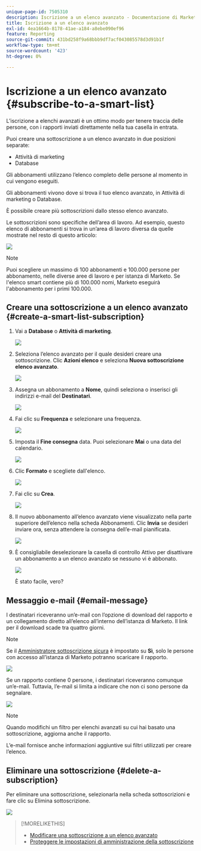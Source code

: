 ```yaml
---
unique-page-id: 7505310
description: Iscrizione a un elenco avanzato - Documentazione di Marketo - Documentazione del prodotto
title: Iscrizione a un elenco avanzato
exl-id: 4ea1664b-8178-41ae-a184-a8ebe090ef96
feature: Reporting
source-git-commit: 431bd258f9a68bbb9df7acf043085578d3d91b1f
workflow-type: tm+mt
source-wordcount: '423'
ht-degree: 0%

---
```


# Iscrizione a un elenco avanzato {#subscribe-to-a-smart-list}

L’iscrizione a elenchi avanzati è un ottimo modo per tenere traccia delle persone, con i rapporti inviati direttamente nella tua casella in entrata.

Puoi creare una sottoscrizione a un elenco avanzato in due posizioni separate:

* Attività di marketing
* Database

Gli abbonamenti utilizzano l’elenco completo delle persone al momento in cui vengono eseguiti.

Gli abbonamenti vivono dove si trova il tuo elenco avanzato, in Attività di marketing o Database.

È possibile creare più sottoscrizioni dallo stesso elenco avanzato.

Le sottoscrizioni sono specifiche dell’area di lavoro. Ad esempio, questo elenco di abbonamenti si trova in un’area di lavoro diversa da quelle mostrate nel resto di questo articolo:

![](assets/one.png)

>[!NOTE]
>
>Puoi scegliere un massimo di 100 abbonamenti e 100.000 persone per abbonamento, nelle diverse aree di lavoro e per istanza di Marketo. Se l&#39;elenco smart contiene più di 100.000 nomi, Marketo eseguirà l&#39;abbonamento per i primi 100.000.

## Creare una sottoscrizione a un elenco avanzato {#create-a-smart-list-subscription}

1. Vai a **Database** o **Attività di marketing**.

   ![](assets/db.png)

1. Seleziona l’elenco avanzato per il quale desideri creare una sottoscrizione. Clic **Azioni elenco** e seleziona **Nuova sottoscrizione elenco avanzato**.

   ![](assets/three.png)

1. Assegna un abbonamento a **Nome**, quindi seleziona o inserisci gli indirizzi e-mail del **Destinatari**.

   ![](assets/image2015-9-14-13-3a18-3a38.png)

1. Fai clic su **Frequenza** e selezionare una frequenza.

   ![](assets/image2015-9-14-13-3a21-3a21.png)

1. Imposta il **Fine consegna** data. Puoi selezionare **Mai** o una data del calendario.

   ![](assets/image2015-9-14-13-3a23-3a37.png)

1. Clic **Formato** e scegliete dall&#39;elenco.

   ![](assets/image2015-9-14-13-3a25-3a25.png)

1. Fai clic su **Crea**.

   ![](assets/image2015-9-11-15-3a58-3a4.png)

1. Il nuovo abbonamento all’elenco avanzato viene visualizzato nella parte superiore dell’elenco nella scheda Abbonamenti. Clic **Invia** se desideri inviare ora, senza attendere la consegna dell’e-mail pianificata.

   ![](assets/eight.png)

1. È consigliabile deselezionare la casella di controllo Attivo per disattivare un abbonamento a un elenco avanzato se nessuno vi è abbonato.

   ![](assets/nine.png)

   È stato facile, vero?

## Messaggio e-mail {#email-message}

I destinatari riceveranno un’e-mail con l’opzione di download del rapporto e un collegamento diretto all’elenco all’interno dell’istanza di Marketo. Il link per il download scade tra quattro giorni.

>[!NOTE]
>
>Se il [Amministratore sottoscrizione sicura](/help/marketo/product-docs/reporting/basic-reporting/report-subscriptions/secure-the-subscription-admin-setting.md) è impostato su **Sì**, solo le persone con accesso all’istanza di Marketo potranno scaricare il rapporto.

![](assets/image2015-4-17-15-3a46-3a47.png)

Se un rapporto contiene 0 persone, i destinatari riceveranno comunque un’e-mail. Tuttavia, l’e-mail si limita a indicare che non ci sono persone da segnalare.

![](assets/image2015-4-17-16-3a11-3a8.png)

>[!NOTE]
>
>Quando modifichi un filtro per elenchi avanzati su cui hai basato una sottoscrizione, aggiorna anche il rapporto.

L’e-mail fornisce anche informazioni aggiuntive sui filtri utilizzati per creare l’elenco.

## Eliminare una sottoscrizione {#delete-a-subscription}

Per eliminare una sottoscrizione, selezionarla nella scheda sottoscrizioni e fare clic su Elimina sottoscrizione.

![](assets/twelve.png)

>[!MORELIKETHIS]
>
>* [Modificare una sottoscrizione a un elenco avanzato](/help/marketo/product-docs/reporting/basic-reporting/report-subscriptions/edit-a-smart-list-subscription.md)
>* [Proteggere le impostazioni di amministrazione della sottoscrizione](/help/marketo/product-docs/reporting/basic-reporting/report-subscriptions/secure-the-subscription-admin-setting.md)
